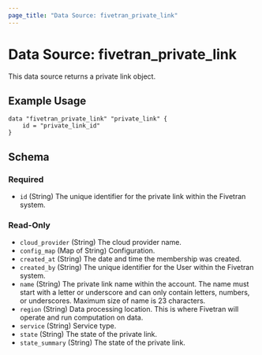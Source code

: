 ```yaml
---
page_title: "Data Source: fivetran_private_link"
---
```


# Data Source: fivetran_private_link

This data source returns a private link object.

## Example Usage

```hcl
data "fivetran_private_link" "private_link" {
    id = "private_link_id"
}
```

<!-- schema generated by tfplugindocs -->
## Schema

### Required

- `id` (String) The unique identifier for the private link within the Fivetran system.

### Read-Only

- `cloud_provider` (String) The cloud provider name.
- `config_map` (Map of String) Configuration.
- `created_at` (String) The date and time the membership was created.
- `created_by` (String) The unique identifier for the User within the Fivetran system.
- `name` (String) The private link name within the account. The name must start with a letter or underscore and can only contain letters, numbers, or underscores. Maximum size of name is 23 characters.
- `region` (String) Data processing location. This is where Fivetran will operate and run computation on data.
- `service` (String) Service type.
- `state` (String) The state of the private link.
- `state_summary` (String) The state of the private link.